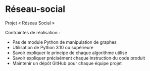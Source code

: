 # Réseau-social
Projet « Réseau Social »

Contraintes de réalisation :
- Pas de module Python de manipulation de graphes
- Utilisation de Python 3.10 ou supérieure
- Savoir expliquer le principe de chaque algorithme utilisé
- Savoir expliquer précisément chaque instruction du code produit
- Maintenir un dépôt GitHub pour chaque équipe projet
